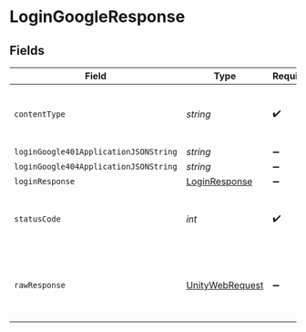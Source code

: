 # LoginGoogleResponse


## Fields

| Field                                                                                                            | Type                                                                                                             | Required                                                                                                         | Description                                                                                                      |
| ---------------------------------------------------------------------------------------------------------------- | ---------------------------------------------------------------------------------------------------------------- | ---------------------------------------------------------------------------------------------------------------- | ---------------------------------------------------------------------------------------------------------------- |
| `contentType`                                                                                                    | *string*                                                                                                         | :heavy_check_mark:                                                                                               | HTTP response content type for this operation                                                                    |
| `loginGoogle401ApplicationJSONString`                                                                            | *string*                                                                                                         | :heavy_minus_sign:                                                                                               | N/A                                                                                                              |
| `loginGoogle404ApplicationJSONString`                                                                            | *string*                                                                                                         | :heavy_minus_sign:                                                                                               | N/A                                                                                                              |
| `loginResponse`                                                                                                  | [LoginResponse](../../models/shared/LoginResponse.md)                                                            | :heavy_minus_sign:                                                                                               | Ok                                                                                                               |
| `statusCode`                                                                                                     | *int*                                                                                                            | :heavy_check_mark:                                                                                               | HTTP response status code for this operation                                                                     |
| `rawResponse`                                                                                                    | [UnityWebRequest](https://docs.unity3d.com/2021.3/Documentation/ScriptReference/Networking.UnityWebRequest.html) | :heavy_minus_sign:                                                                                               | Raw HTTP response; suitable for custom response parsing                                                          |